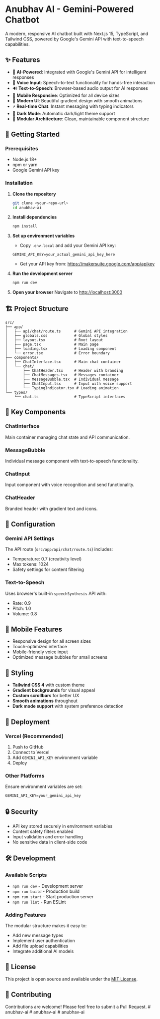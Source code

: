 # Anubhav AI - Gemini-Powered Chatbot

A modern, responsive AI chatbot built with Next.js 15, TypeScript, and Tailwind CSS, powered by Google's Gemini API with text-to-speech capabilities.

## ✨ Features

- 🤖 **AI-Powered**: Integrated with Google's Gemini API for intelligent responses
- 🎤 **Voice Input**: Speech-to-text functionality for hands-free interaction
- 🔊 **Text-to-Speech**: Browser-based audio output for AI responses
- 📱 **Mobile Responsive**: Optimized for all device sizes
- 🎨 **Modern UI**: Beautiful gradient design with smooth animations
- ⚡ **Real-time Chat**: Instant messaging with typing indicators
- 🌙 **Dark Mode**: Automatic dark/light theme support
- 🔧 **Modular Architecture**: Clean, maintainable component structure

## 🚀 Getting Started

### Prerequisites

- Node.js 18+ 
- npm or yarn
- Google Gemini API key

### Installation

1. **Clone the repository**
   ```bash
   git clone <your-repo-url>
   cd anubhav-ai
   ```

2. **Install dependencies**
   ```bash
   npm install
   ```

3. **Set up environment variables**
   - Copy `.env.local` and add your Gemini API key:
   ```env
   GEMINI_API_KEY=your_actual_gemini_api_key_here
   ```
   - Get your API key from: https://makersuite.google.com/app/apikey

4. **Run the development server**
   ```bash
   npm run dev
   ```

5. **Open your browser**
   Navigate to [http://localhost:3000](http://localhost:3000)

## 🏗️ Project Structure

```
src/
├── app/
│   ├── api/chat/route.ts      # Gemini API integration
│   ├── globals.css            # Global styles
│   ├── layout.tsx             # Root layout
│   ├── page.tsx               # Main page
│   ├── loading.tsx            # Loading component
│   └── error.tsx              # Error boundary
├── components/
│   ├── ChatInterface.tsx      # Main chat container
│   └── chat/
│       ├── ChatHeader.tsx     # Header with branding
│       ├── ChatMessages.tsx   # Messages container
│       ├── MessageBubble.tsx  # Individual message
│       ├── ChatInput.tsx      # Input with voice support
│       └── TypingIndicator.tsx # Loading animation
└── types/
    └── chat.ts                # TypeScript interfaces
```

## 🎯 Key Components

### ChatInterface
Main container managing chat state and API communication.

### MessageBubble
Individual message component with text-to-speech functionality.

### ChatInput
Input component with voice recognition and send functionality.

### ChatHeader
Branded header with gradient text and icons.

## 🔧 Configuration

### Gemini API Settings
The API route (`src/app/api/chat/route.ts`) includes:
- Temperature: 0.7 (creativity level)
- Max tokens: 1024
- Safety settings for content filtering

### Text-to-Speech
Uses browser's built-in `speechSynthesis` API with:
- Rate: 0.9
- Pitch: 1.0
- Volume: 0.8

## 📱 Mobile Features

- Responsive design for all screen sizes
- Touch-optimized interface
- Mobile-friendly voice input
- Optimized message bubbles for small screens

## 🎨 Styling

- **Tailwind CSS 4** with custom theme
- **Gradient backgrounds** for visual appeal
- **Custom scrollbars** for better UX
- **Smooth animations** throughout
- **Dark mode support** with system preference detection

## 🚀 Deployment

### Vercel (Recommended)
1. Push to GitHub
2. Connect to Vercel
3. Add `GEMINI_API_KEY` environment variable
4. Deploy

### Other Platforms
Ensure environment variables are set:
```env
GEMINI_API_KEY=your_gemini_api_key
```

## 🔒 Security

- API key stored securely in environment variables
- Content safety filters enabled
- Input validation and error handling
- No sensitive data in client-side code

## 🛠️ Development

### Available Scripts
- `npm run dev` - Development server
- `npm run build` - Production build
- `npm run start` - Start production server
- `npm run lint` - Run ESLint

### Adding Features
The modular structure makes it easy to:
- Add new message types
- Implement user authentication
- Add file upload capabilities
- Integrate additional AI models

## 📄 License

This project is open source and available under the [MIT License](LICENSE).

## 🤝 Contributing

Contributions are welcome! Please feel free to submit a Pull Request.
#   a n u b h a v - a i  
 #   a n u b h a v - a i  
 #   a n u b h a v - a i  
 